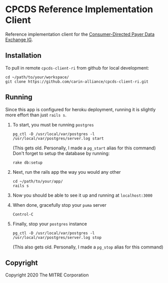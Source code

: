 # CPCDS Reference Implementation Client

Reference implementation client for the [Consumer-Directed Payer Data Exchange IG](https://build.fhir.org/ig/HL7/carin-bb/index.html).

## Installation

To pull in remote `cpcds-client-ri` from github for local development:

```
cd ~/path/to/your/workspace/
git clone https://github.com/carin-alliance/cpcds-client-ri.git
```

## Running

Since this app is configured for heroku deployment, running it is slightly 
more effort than just `rails s`.

1. To start, you must be running `postgres`

    ```
    pg_ctl -D /usr/local/var/postgres -l /usr/local/var/postgres/server.log start
    ```
    (This gets old. Personally, I made a `pg_start` alias for this command)
    Don't forget to setup the database by running:
    ```
    rake db:setup
    ```

2. Next, run the rails app the way you would any other

    ```
    cd ~/path/to/your/app/
    rails s
    ```

3. Now you should be able to see it up and running at `localhost:3000`

4. When done, gracefully stop your `puma` server

    ```
    Control-C
    ```

5. Finally, stop your `postgres` instance

    ```
    pg_ctl -D /usr/local/var/postgres -l /usr/local/var/postgres/server.log stop
    ```
    (This also gets old. Personally, I made a `pg_stop` alias for this command)

## Copyright

Copyright 2020 The MITRE Corporation
